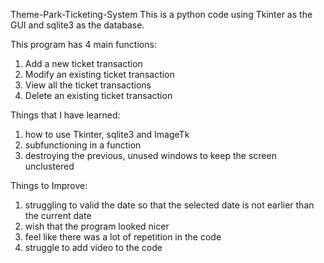 Theme-Park-Ticketing-System
This is a python code using Tkinter as the GUI and sqlite3 as the database.

This program has 4 main functions:
1. Add a new ticket transaction
2. Modify an existing ticket transaction
3. View all the ticket transactions
4. Delete an existing ticket transaction

Things that I have learned:
1. how to use Tkinter, sqlite3 and ImageTk
2. subfunctioning in a function
3. destroying the previous, unused windows to keep the screen unclustered

Things to Improve:
1. struggling to valid the date so that the selected date is not earlier than the current date
2. wish that the program looked nicer
3. feel like there was a lot of repetition in the code
4. struggle to add video to the code

